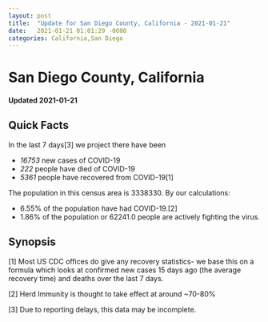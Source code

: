 ```yaml
---
layout: post
title:  "Update for San Diego County, California - 2021-01-21"
date:   2021-01-21 01:01:29 -0600
categories: California,San Diego
---
```


# San Diego County, California
#### Updated 2021-01-21

## Quick Facts

In the last 7 days[3] we project there have been
- *16753* new cases of COVID-19
- *222* people have died of COVID-19
- *5361* people have recovered from COVID-19[1]

The population in this census area is 3338330. By our calculations:
- 6.55% of the population have had COVID-19.[2]
- 1.86% of the population or 62241.0 people are actively fighting the virus.

## Synopsis




[1] Most US CDC offices do give any recovery statistics- we base this on a formula which looks at confirmed new cases
15 days ago (the average recovery time) and deaths over the last 7 days.

[2] Herd Immunity is thought to take effect at around ~70-80%

[3] Due to reporting delays, this data may be incomplete.
 
    